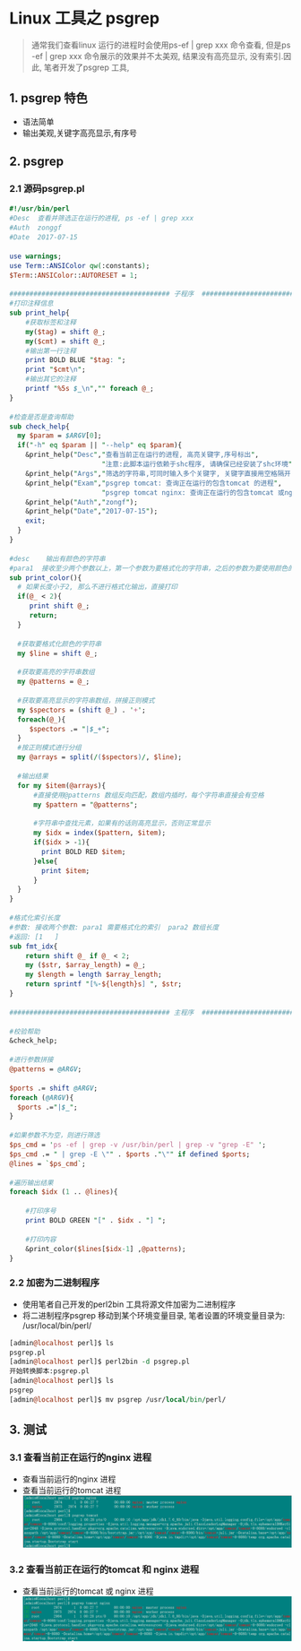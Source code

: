 # Linux 工具之 psgrep 
> 通常我们查看linux 运行的进程时会使用ps-ef | grep xxx 命令查看, 但是ps -ef | grep xxx 命令展示的效果并不太美观, 结果没有高亮显示, 没有索引.因此, 笔者开发了psgrep 工具, 

## 1. psgrep 特色
* 语法简单
* 输出美观,关键字高亮显示,有序号

## 2. psgrep 

### 2.1 源码psgrep.pl

```perl
#!/usr/bin/perl
#Desc  查看并筛选正在运行的进程, ps -ef | grep xxx
#Auth  zonggf
#Date  2017-07-15

use warnings;
use Term::ANSIColor qw(:constants);
$Term::ANSIColor::AUTORESET = 1;

######################################## 子程序  ########################################
#打印注释信息
sub print_help{
    #获取标签和注释
    my($tag) = shift @_;
    my($cmt) = shift @_;
    #输出第一行注释
    print BOLD BLUE "$tag: ";
    print "$cmt\n";
    #输出其它的注释
    printf "%5s $_\n","" foreach @_;
}

#检查是否是查询帮助
sub check_help{
  my $param = $ARGV[0];
  if("-h" eq $param || "--help" eq $param){
    &print_help("Desc","查看当前正在运行的进程, 高亮关键字,序号标出",
                       "注意:此脚本运行依赖于shc程序, 请确保已经安装了shc环境",);
    &print_help("Args","筛选的字符串,可同时输入多个关键字, 关键字直接用空格隔开, 多个关键字直接为或的关系",);
    &print_help("Exam","psgrep tomcat: 查询正在运行的包含tomcat 的进程",
                       "psgrep tomcat nginx: 查询正在运行的包含tomcat 或nginx 的进程");
    &print_help("Auth","zongf");
    &print_help("Date","2017-07-15");
    exit;
  }
}

#desc    输出有颜色的字符串
#para1  接收至少两个参数以上，第一个参数为要格式化的字符串，之后的参数为要使用颜色的字符串
sub print_color(){
  # 如果长度小于2, 那么不进行格式化输出，直接打印
  if(@_ < 2){
     print shift @_;
     return;
  }

  #获取要格式化颜色的字符串
  my $line = shift @_;

  #获取要高亮的字符串数组
  my @patterns = @_;

  #获取要高亮显示的字符串数组，拼接正则模式
  my $spectors = (shift @_) . '+';
  foreach(@_){
     $spectors .= "|$_+";
  }
  #按正则模式进行分组
  my @arrays = split(/($spectors)/, $line);

  #输出结果
  for my $item(@arrays){
      #直接使用@patterns 数组反向匹配，数组内插时，每个字符串直接会有空格
      my $pattern = "@patterns";
      
      #字符串中查找元素，如果有的话则高亮显示，否则正常显示
      my $idx = index($pattern, $item);
      if($idx > -1){
        print BOLD RED $item;
      }else{
        print $item;
      }   
  }
}

#格式化索引长度
#参数: 接收两个参数: para1 需要格式化的索引  para2 数组长度
#返回: [1   ]
sub fmt_idx{
    return shift @_ if @_ < 2;
    my ($str, $array_length) = @_;
    my $length = length $array_length;
    return sprintf "[%-${length}s] ", $str;
} 

######################################## 主程序  ########################################

#校验帮助
&check_help;

#进行参数拼接
@patterns = @ARGV;

$ports .= shift @ARGV;
foreach (@ARGV){
  $ports .="|$_";
}

#如果参数不为空，则进行筛选
$ps_cmd = 'ps -ef | grep -v /usr/bin/perl | grep -v "grep -E" ';
$ps_cmd .= " | grep -E \"" . $ports ."\"" if defined $ports;
@lines = `$ps_cmd`;

#遍历输出结果
foreach $idx (1 .. @lines){
    
    #打印序号
    print BOLD GREEN "[" . $idx . "] ";

    #打印内容
    &print_color($lines[$idx-1] ,@patterns);
}


```

### 2.2 加密为二进制程序
* 使用笔者自己开发的perl2bin 工具将源文件加密为二进制程序
* 将二进制程序psgrep 移动到某个环境变量目录, 笔者设置的环境变量目录为: /usr/local/bin/perl/

```perl
[admin@localhost perl]$ ls
psgrep.pl
[admin@localhost perl]$ perl2bin -d psgrep.pl 
开始转换脚本:psgrep.pl
[admin@localhost perl]$ ls
psgrep
[admin@localhost perl]$ mv psgrep /usr/local/bin/perl/
```

## 3. 测试

### 3.1 查看当前正在运行的nginx 进程
* 查看当前运行的nginx 进程
* 查看当前运行的tomcat 进程
![](/assets/perl_2017-07-15_100047.png)


### 3.2 查看当前正在运行的tomcat 和 nginx 进程
* 查看当前运行的tomcat 或 nginx 进程
![](/assets/perl_2017-07-15_100113.png)









